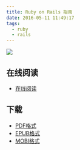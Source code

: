 ```yaml
---
title: Ruby on Rails 指南
date: 2016-05-11 11:49:17
tags:
  - ruby
  - rails
---
```


![](https://ek8whxe.cloudimg.io/s/width/226/https://www.gitbook.com/cover/book/wizardforcel/rails-guides.jpg)

<!--more-->

## 在线阅读 ##

+ [在线阅读](https://www.gitbook.com/book/wizardforcel/rails-guides/details)

## 下载 ##

+ [PDF格式](https://www.gitbook.com/download/pdf/book/wizardforcel/rails-guides)
+ [EPUB格式](https://www.gitbook.com/download/epub/book/wizardforcel/rails-guides)
+ [MOBI格式](https://www.gitbook.com/download/mobi/book/wizardforcel/rails-guides)
